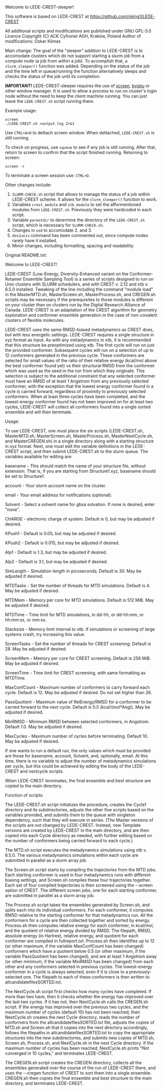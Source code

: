 Welcome to LEDE-CREST-sleeper!

This software is based on LEDE-CREST at https://github.com/nking1/LEDE-CREST

All additional scripts and modifications are published under GNU GPL-3.0 Licence
Copyright (C) ACK Cyfronet AGH, Kraków, Poland
Author of modifications: Oskar Klimas

Main change:
The goal of the "sleeper" addition to LEDE-CREST is to accomodate clusters which do not
support starting a slurm job from a compute node (a job from within a job). To
accomplish that, a `slurm_sleeper()` function was added. Depending on the status of the
job and the time left in queue/running the function alternatively sleeps and checks the
status of the job until its completion.

**IMPORTANT!** LEDE-CREST-sleeper requires the use of [screen](https://www.gnu.org/software/screen/),
[byobu](https://www.byobu.org/) or other window manager. It is used to allow a process
to run on cluster's login node without the need to keep the client machine running. You
can just leave the `LEDE-CREST.sh` script running there.

Example usage:
```
screen
./LEDE-CREST.sh >output.log 2>&1
```
Use `CTRL+A+D` to dettach screen window. When dettached, `LEDE-CREST.sh` is still running.

To check on progress, use `squeue` to see if any job is still running.
After that, return to screen to confirm that the script finished running.
Returning to screen:
```
screen -r
```
To terminate a screen session use: `CTRL+D`.

Other changes include:
1. `SLURM-CHECK.sh` script that allows to manage the status of a job within LEDE-CREST scheme.
   It allows for the `slurm_sleeper()` function to work.
2. Variables `crest_module` and `xtb_module` to set the afformentioned modules from `LEDE-CREST.sh`.
   Previously they were hardcoded in each script.
3. Variable `parentdir` to derermine the directory of the `LEDE-CREST.sh` script, which is
   necessary for `SLURM-CHECK.sh`.
4. Changes in `sed` to accomodate 2. and 3.
5. `dos2unix` command has been commented out, since compute nodes rarely have it installed.
6. Minor changes, including formatting, spacing and readability.

Original README.txt:

Welcome to LEDE-CREST!

LEDE-CREST (Low-Energy, Diversity-Enhanced variant on the Conformer-Rotamer Ensemble
Sampling Tool) is a series of scripts designed to run on Unix clusters with SLURM schedulers,
and with CREST v. 2.12 and xtb v. 6.5.0 installed. Tweaking of the line including the command
"module load" in the MasterMTD.sh, MasterScreen.sh, MasterProcess.sh, and CREGEN.sh scripts
may be necessary if the prerequisites to those modules is different on your cluster than on
clusters run by the Digital Research Alliance of Canada. LEDE-CREST is an adaptation of the
CREST algorithm for geometry exploration and conformer ensemble generation in the case of
non-covalent clusters of flexible molecules.

LEDE-CREST uses the same RMSD-biased metadynamics as CREST does, but with less energetic
settings. LEDE-CREST requires a single structure in xyz format as input. As with any 
metadynamics in xtb, it is recommended that this structure be preoptimized using xtb. The
first cycle will run on just the provided conformer. Subsequent cycles will run on a selection
of up to 12 conformers generated in the previous cycle. These conformers are selected for
small values of the ratio of their relative energy (kcal/mol above the best conformer found
yet) vs their structural RMSD from the conformer which was used as the seed in the run from
which they originate. This selection is subject to the additional constraint that any selected
conformer must have an RMSD of at least 1 Angstrom from any previously selected conformer,
with the exception that the lowest energy conformer found in a cycle is carried forward,
regardless of proximity to previously selected conformers. When at least three cycles have
been completed, and the lowest-energy conformer found has not been improved on for at least
two cycles, LEDE-CREST will collect all conformers found into a single sorted ensemble and
will then terminate.

Usage:

To use LEDE-CREST, one must place the six scripts (LEDE-CREST.sh, MasterMTD.sh,
MasterScreen.sh, MasterProcess.sh, MasterNextCycle.sh, and MasterCREGEN.sh) in a single
directory along with a starting structure in xyz format. Next, one must edit the variable
definitions in the LEDE-CREST script, and then submit LEDE-CREST.sh to the slurm queue. The
variables available for editing are:

basename - This should match the name of your structure file, without extension. That is, if
you are starting from Structure1.xyz, basename should be set to Structure1.

account - Your slurm account name on the cluster.

email - Your email address for notifications (optional).

Solvent - Select a solvent name for gbsa solvation. If none is desired, enter "none".

CHARGE - electronic charge of system. Default is 0, but may be adjusted if desired.

KPush1 - Default is 0.05, but may be adjusted if desired.

KPush2 - Default is 0.015, but may be adjusted if desired.

Alp1 - Default is 1.3, but may be adjusted if desired.

Alp2 - Default is 3.1, but may be adjusted if desired.

SimLength - Simulation length in picoseconds. Default is 30. May be adjusted if desired.

MTDTasks - Set the number of threads for MTD simulations. Default is 4. May be adjusted if
desired.

MTDMem - Memory per core for MTD simulations. Default is 512 MiB. May be adjusted if desired.

MTDTime - Time limit for MTD simulations, in dd-hh, or dd-hh:mm, or hh:mm:ss, or mm:ss.

Stacksize - Memory limit internal to xtb. If simulations or screening of large systems
crash, try increasing this value.

ScreenTasks - Set the number of threads for CREST screening. Default is 28. May be adjusted if
desired.

ScreenMem - Memory per core for CREST screening. Default is 256 MiB. May be adjusted if
desired.

ScreenTime - Time limit for CREST screening, with same formatting as MTDTime.

MaxConfCount - Maximum number of conformers to carry forward each cycle. Default is 12. May be
adjusted if desired. Do not set higher than 26.

PassQuotient - Maximum value of RelEnergy/RMSD for a conformer to be carried forward to the
next cycle. Default is 0.5 (kcal/(mol*Ang)). May be adjusted if desired.

MinRMSD - Minimum RMSD between selected conformers, in Angstrom. Default 1.0. May be adjusted
if desired.

MaxCycles - Maximum number of cycles before terminating. Default 10. May be adjusted if
desired.


If one wants to run a default run, the only values which must be provided are those for
basename, account, Solvent, and, optionally, email. At this time, there is no variable to
adjust the number of metadynamics simulations per cycle, but this could be achieved by editing
the body of the LEDE-CREST and nextcycle scripts.

When LEDE-CREST terminates, the final ensemble and best structure are copied to the main
directory.


Function of scripts:

The LEDE-CREST.sh script initializes the procedure, creates the Cycle1 directory and its
subdirectories, adjusts the other five scripts based on the variables provided, and submits
them to the queue with singleton dependency, such that they will execute in series. (The Master
versions of the scripts are not changed by LEDE-CREST. Instead, new Template versions are
created by LEDE-CREST in the main directory, and are then copied into each Cycle directory as
needed, with further editing based on the number of conformers being carried forward to each
cycle.)

The MTD.sh script executes the metadynamics simulations using xtb v. 6.5.0. The various
metadynamics simulations within each cycle are submitted in parallel as a slurm array job.

The Screen.sh script starts by compiling the trajectories from the MTD jobs. Each starting
conformer is used in four metadynamics runs with different biasing settings, and Screen.sh
compiles these four trajectories together. Each set of four compiled trajectories is then
screened using the --screen option of CREST. The different screen jobs, one for each starting
conformer, are submitted in parallel as a slurm array job.

The Process.sh script takes the ensembles generated by Screen.sh, and splits each into its
individual conformers. For each conformer, it computes RMSD relative to the starting conformer
for that metadynamics run. All the conformers for a cycle are then collected together and
sorted by energy. Process.sh then computes relative energy for each conformer, in kcal/mol,
and the quotient of relative energy divided by RMSD. The filepath, RMSD, absolute energy (in
Hartree), relative energy, and quotient for each conformer are compiled in fullreport.txt.
Process.sh then identifies up to 12 (or other maximum, if the variable MaxConfCount has been
changed) conformers which have a quotient below 0.5 (or other maximum, if the variable
PassQuotient has been changed), and are at least 1 Angstrom away (or other minimum, if the
variable MinRMSD has been changed) from each other and any conformers selected in previous
cycles. The lowest-energy conformer in a cycle is always selected, even if it is close to a
previously-selected one. The filepath to each of these conformers is then written to
allcandidatefilesSORTED.txt.

The NextCycle.sh script first checks how many cycles have completed. If more than two have,
then it checks whether the energy has improved over the last two cycles. If it has not, then
NextCycle.sh calls the CREGEN.sh script. If the energy has improved over the previous
two cycles, and the maximum number of cycles (default 10) has not been reached, then
NextCycle.sh creates the next Cycle directory, reads the number of conformers from the
allcandidatefilesSORTED.txt file, adjusts the copies of MTD.sh and Screen.sh that it copies
into the next directory accordingly, follows the filepaths in allcandidatefilesSORTED.txt to
copy the appropriate structures into the new subdirectories, and submits new copies of
MTD.sh, Screen.sh, Process.sh, and NextCycle.sh in the next Cycle directory. If the maximum
number of cycles has been reached, NextCycle.sh prints "Not converged in 10 cycles," and 
terminates LEDE-CREST.

The CREGEN.sh script creates the CREGEN directory, collects all the ensembles generated over the
course of the run of LEDE-CREST there, and uses the --cregen function of CREST to sort them
into a single ensemble. CREGEN.sh then copies the final ensemble and best structure to
the main directory, and terminates LEDE-CREST.

